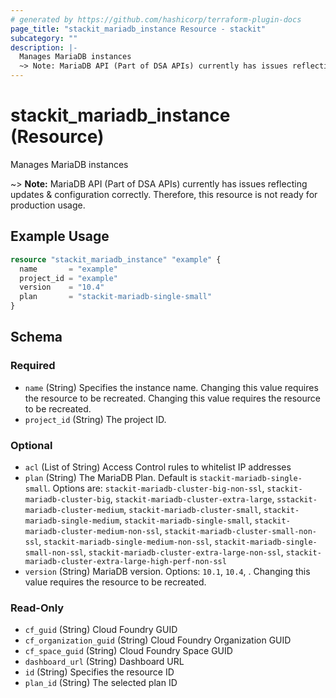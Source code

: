 ```yaml
---
# generated by https://github.com/hashicorp/terraform-plugin-docs
page_title: "stackit_mariadb_instance Resource - stackit"
subcategory: ""
description: |-
  Manages MariaDB instances
  ~> Note: MariaDB API (Part of DSA APIs) currently has issues reflecting updates & configuration correctly. Therefore, this resource is not ready for production usage.
---
```


# stackit_mariadb_instance (Resource)

Manages MariaDB instances

~> **Note:** MariaDB API (Part of DSA APIs) currently has issues reflecting updates & configuration correctly. Therefore, this resource is not ready for production usage.

## Example Usage

```terraform
resource "stackit_mariadb_instance" "example" {
  name       = "example"
  project_id = "example"
  version    = "10.4"
  plan       = "stackit-mariadb-single-small"
}
```

<!-- schema generated by tfplugindocs -->
## Schema

### Required

- `name` (String) Specifies the instance name. Changing this value requires the resource to be recreated. Changing this value requires the resource to be recreated.
- `project_id` (String) The project ID.

### Optional

- `acl` (List of String) Access Control rules to whitelist IP addresses
- `plan` (String) The MariaDB Plan. Default is `stackit-mariadb-single-small`.
Options are: `stackit-mariadb-cluster-big-non-ssl`, `stackit-mariadb-cluster-big`, `stackit-mariadb-cluster-extra-large`, `sstackit-mariadb-cluster-medium`, `stackit-mariadb-cluster-small`, `stackit-mariadb-single-medium`, `stackit-mariadb-single-small`, `stackit-mariadb-cluster-medium-non-ssl`, `stackit-mariadb-cluster-small-non-ssl`, `stackit-mariadb-single-medium-non-ssl`, `stackit-mariadb-single-small-non-ssl`, `stackit-mariadb-cluster-extra-large-non-ssl`, `stackit-mariadb-cluster-extra-large-high-perf-non-ssl`
- `version` (String) MariaDB version. Options: `10.1`, `10.4`, . Changing this value requires the resource to be recreated.

### Read-Only

- `cf_guid` (String) Cloud Foundry GUID
- `cf_organization_guid` (String) Cloud Foundry Organization GUID
- `cf_space_guid` (String) Cloud Foundry Space GUID
- `dashboard_url` (String) Dashboard URL
- `id` (String) Specifies the resource ID
- `plan_id` (String) The selected plan ID


